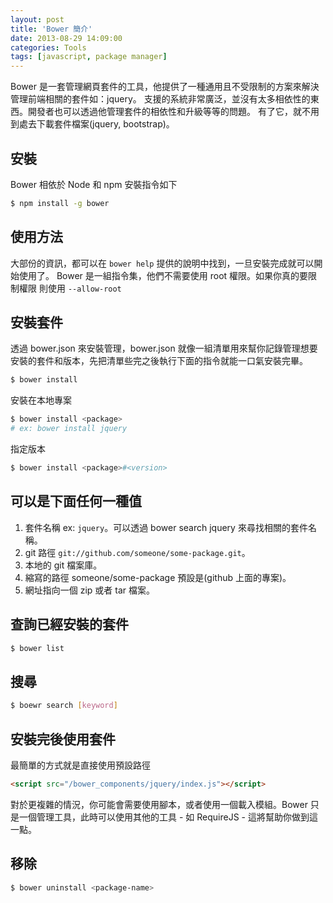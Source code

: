 ```yaml
---
layout: post
title: 'Bower 簡介'
date: 2013-08-29 14:09:00
categories: Tools
tags: [javascript, package manager]
---
```


Bower 是一套管理網頁套件的工具，他提供了一種通用且不受限制的方案來解決管理前端相關的套件如：jquery。
支援的系統非常廣泛，並沒有太多相依性的東西。開發者也可以透過他管理套件的相依性和升級等等的問題。
有了它，就不用到處去下載套件檔案(jquery, bootstrap)。

<!--more-->

安裝
---
Bower 相依於 Node 和 npm 安裝指令如下

~~~bash
$ npm install -g bower
~~~

使用方法
---
大部份的資訊，都可以在 `bower help` 提供的說明中找到，一旦安裝完成就可以開始使用了。
Bower 是一組指令集，他們不需要使用 root 權限。如果你真的要限制權限
則使用 `--allow-root`

安裝套件
---
透過 bower.json 來安裝管理，bower.json 就像一組清單用來幫你記錄管理想要安裝的套件和版本，先把清單些完之後執行下面的指令就能一口氣安裝完畢。

~~~bash
$ bower install
~~~

安裝在本地專案

~~~bash
$ bower install <package>
# ex: bower install jquery
~~~

指定版本

~~~bash
$ bower install <package>#<version>
~~~

<package> 可以是下面任何一種值
---
 1. 套件名稱 ex: `jquery`。可以透過 bower search jquery 來尋找相關的套件名稱。
 2. git 路徑 `git://github.com/someone/some-package.git`。
 3. 本地的 git 檔案庫。
 4. 縮寫的路徑 someone/some-package 預設是(github 上面的專案)。
 5. 網址指向一個 zip 或者 tar 檔案。

查詢已經安裝的套件
---

~~~bash
$ bower list
~~~

搜尋
---

~~~bash
$ boewr search [keyword]
~~~

安裝完後使用套件
---
最簡單的方式就是直接使用預設路徑

~~~html
<script src="/bower_components/jquery/index.js"></script>
~~~

對於更複雜的情況，你可能會需要使用腳本，或者使用一個載入模組。Bower 只是一個管理工具，此時可以使用其他的工具 - 如 RequireJS - 這將幫助你做到這一點。

移除
---
~~~bash
$ bower uninstall <package-name>
~~~
